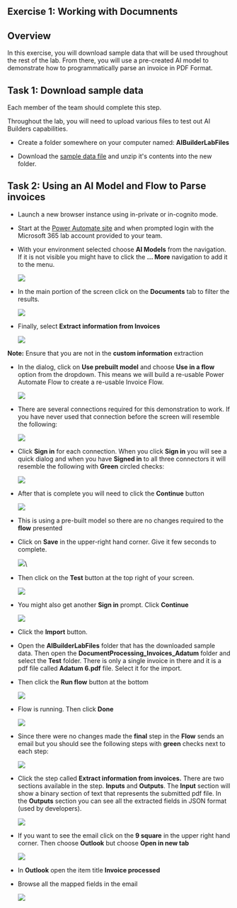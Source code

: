 ## Exercise 1: Working with Documnents


## Overview 

In this exercise, you will download sample data that will be used throughout the rest of the lab. From there, you will use a pre-created AI model to demonstrate how to programmatically parse an invoice in PDF Format. 



## Task 1: Download sample data

Each member of the team should complete this step.

Throughout the lab, you will need to upload various files to test out AI Builders capabilities.

- Create a folder somewhere on your computer named: **AIBuilderLabFiles**

- Download the [sample data file](https://opsgilitylabs.blob.core.windows.net/public/aibuilder/AIBuilderSampleData.zip) and unzip it's contents into the new folder.


## Task 2: Using an AI Model and Flow to Parse invoices

- Launch a new browser instance using in-private or in-cognito mode. 

- Start at the [Power Automate site](https://make.powerautomate.com/) and when prompted login with the Microsoft 365 lab account provided to your team.

- With your environment selected choose **AI Models** from the navigation. If it is not visible you might have to click the **... More** navigation to add it to the menu. 

    ![](images/aimodels.png)


- In the main portion of the screen click on the **Documents** tab to filter the results. 

    ![](images/invoices.png)
    
- Finally, select **Extract information from Invoices**

    ![](images/extract-from-invoices.png)

**Note:** Ensure that you are not in the **custom information** extraction

- In the dialog, click on **Use prebuilt model** and choose **Use in a flow** option from the dropdown. This means we will build a re-usable Power Automate Flow to create a re-usable Invoice Flow. 

    ![](images/useinflow1.png)

- There are several connections required for this demonstration to work. If you have never used that connection before the screen will resemble the following:

    ![](images/signing.png)
    
- Click **Sign in** for each connection. When you click **Sign in** you will see a quick dialog and when you have **Signed in** to all three connectors it will resemble the following with **Green** circled checks:

    ![](images/green.png)
    
- After that is complete you will need to click the **Continue** button

    ![](images/continue.png)
    
- This is using a pre-built model so there are no changes required to the **flow** presented

- Click on **Save** in the upper-right hand corner. Give it few seconds to complete. 

    ![](images/save1.png)\
    
- Then click on the **Test** button at the top right of your screen.

    ![](images/test.png)
    
- You might also get another **Sign in** prompt. Click **Continue**

    ![](images/signin2.png)
    

- Click the **Import** button.

- Open the **AIBuilderLabFiles** folder that has the downloaded sample data. Then open the **DocumentProcessing_Invoices_Adatum** folder and select the **Test** folder. There is only a single invoice in there and it is a pdf file called **Adatum 6.pdf** file. Select it for the import. 

- Then click the **Run flow** button at the bottom

    ![](images/adatum6.png)

- Flow is running. Then click **Done**

    ![](images/runsuccess.png)

- Since there were no changes made the **final** step in the **Flow** sends an email but you should see the following steps with **green** checks next to each step:

    ![](images/green1.png)
    
- Click the step called **Extract information from invoices.** There are two sections available in the step. **Inputs** and **Outputs**. The **Input** section will show a binary section of text that represents the submitted pdf file. In the **Outputs** section you can see all the extracted fields in JSON format (used by developers).

    ![](images/invoiceprocessed.png)

- If you want to see the email click on the **9 square** in the upper right hand corner. Then choose **Outlook** but choose **Open in new tab**

    ![](images/newtab.png)
    
- In **Outlook** open the item title **Invoice processed**

  
    
- Browse all the mapped fields in the email

    ![](images/invoiceemail.png)


    


